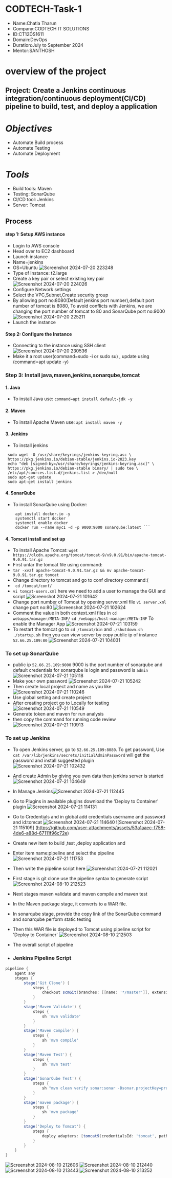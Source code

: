 # CODTECH-Task-1
- Name:Chatla Tharun
- Company:CODTECH IT SOLUTIONS
- ID:CT12DS1611
- Domain:DevOps
- Duration:July to September 2024
- Mentor:SANTHOSH
# overview of the project
## Project: Create a Jenkins continuous integration/continuous deployment(CI/CD) pipeline to build, test, and deploy a application
# *Objectives*
- Automate Build process 
- Automate Testing
- Automate Deployment
# *Tools*
- Build tools: Maven 
- Testing: SonarQube
- CI/CD tool: Jenkins
- Server: Tomcat
## Process
#### step 1: Setup AWS instance
- Login to AWS console
- Head over to EC2 dashboard
- Launch instance
- Name=jenkins
- OS=Ubuntu 
![Screenshot 2024-07-20 223248](https://github.com/user-attachments/assets/a1ca9f75-d4da-4393-8b32-f30467ea804a)
- Type of Instance: t2.large
- Create a key pair or select existing key pair                     
![Screenshot 2024-07-20 224026](https://github.com/user-attachments/assets/c4dbcb77-c992-4f41-9fba-be602eacf86b)
- Configure Network settings
- Select the VPC,Subnet,Create security group
- By allowing port no:8080(Default jenkins port number),default port number of tomcat is 8080, To avoid conflicts with Jenkins, we are changing the port number of tomcat to 80 and SonarQube port no:9000
  ![Screenshot 2024-07-20 225211](https://github.com/user-attachments/assets/0a785598-17e2-4614-9b97-8a265c6c521d)
- Launch the instance
#### Step 2: Configure the Instance
- Connecting to the instance using SSH client
  ![Screenshot 2024-07-20 230536](https://github.com/user-attachments/assets/1acc7c37-4f3d-4867-af0f-c3ef1b77796b)
- Make it a root user(command=sudo -i or sudo su) , update using (command=apt update -y)
### Step 3: Install java,maven,jenkins,sonarqube,tomcat
#### 1. Java
- To install Java use:
  ```command=apt install default-jdk -y```
#### 2. Maven
- To install Apache Maven use:
 ```apt install maven -y```
#### 3. Jenkins
- To install jenkins
 ```
  sudo wget -O /usr/share/keyrings/jenkins-keyring.asc \
  https://pkg.jenkins.io/debian-stable/jenkins.io-2023.key
  echo "deb [signed-by=/usr/share/keyrings/jenkins-keyring.asc]" \
  https://pkg.jenkins.io/debian-stable binary/ | sudo tee \
  /etc/apt/sources.list.d/jenkins.list > /dev/null
  sudo apt-get update
  sudo apt-get install jenkins
 ```
#### 4. SonarQube
- To install SonarQube using Docker:
  ```
   apt install docker.io -y
   systemctl start docker 
   systemctl enable docker
   docker run --name myc1 -d -p 9000:9000 sonarqube:latest ```
#### 4. Tomcat install and set up
- To install Apache Tomcat:
 ```wget https://dlcdn.apache.org/tomcat/tomcat-9/v9.0.91/bin/apache-tomcat-9.0.91.tar.gz```
- First untar the tomcat file using command:
- ``` tar -xvzf apache-tomcat-9.0.91.tar.gz && mv apache-tomcat-9.0.91.tar.gz tomcat ```
- Change directory to tomcat and go to conf directory command:(
- ``` cd /tomcat/conf/```
- `vi tomcat-users.xml` here we need to add a user to manage the GUI and script
 ![Screenshot 2024-07-21 101642](https://github.com/user-attachments/assets/1303395a-c849-4c0f-9495-6448eedb3192)
- Change port number of Tomcat by opening server.xml file `vi server.xml` change port no:80
 ![Screenshot 2024-07-21 102624](https://github.com/user-attachments/assets/a255271e-b573-4c98-9db0-07dca7df1792)
- Comment the value in both context.xml files in `cd webapps/manager/META-INF/` `cd /webapps/host-manager/META-INF` To enable the Manager App ![Screenshot 2024-07-21 103159](https://github.com/user-attachments/assets/aca3a73e-fb71-4b67-b9b3-295c6aef3f01)
- To restart the tomcat go to `cd /tomcat/bin` and  `./shutdown.sh` `./startup.sh` then you can view server by copy public ip of instance `52.66.25.109:80`
  ![Screenshot 2024-07-21 104031](https://github.com/user-attachments/assets/7aaa42ed-f293-44c9-b23c-0f8362643634)
### To set up SonarQube
- public ip `52.66.25.109:9000` 9000 is the port number of sonarqube and default credentials for sonarqube is login and password is `admin`
 ![Screenshot 2024-07-21 105118](https://github.com/user-attachments/assets/97fd4436-d6ec-41cc-bcaf-0ac9eeb5deaf)
- Make your own password
 ![Screenshot 2024-07-21 105242](https://github.com/user-attachments/assets/298b56f9-ec14-423f-8b9c-09b544b1df4f)
- Then create local project and name as you like
![Screenshot 2024-07-21 110246](https://github.com/user-attachments/assets/78531fc2-95ce-494b-8ab2-483622dfa78a)
- Use global setting and create project
- After creating project go to Locally for testing
![Screenshot 2024-07-21 110549](https://github.com/user-attachments/assets/e143b469-ecd3-4b73-9215-49cdd4394de1)
- Generate token and maven for run analysis
- then copy the command for running code review
![Screenshot 2024-07-21 110913](https://github.com/user-attachments/assets/633da65a-5cdf-4808-adb1-b557a1117ead)
### To set up Jenkins 
- To open Jenkins server, go to `52.66.25.109:8080`. To get password, Use `cat /var/lib/jenkins/secrets/initialAdminPassword` will get the password and install suggested plugin
 ![Screenshot 2024-07-21 102432](https://github.com/user-attachments/assets/a8a9ac55-8fa9-4e2b-b09b-1b4cef0d9bc6)
- And create Admin by giving you own data then jenkins server is started
 ![Screenshot 2024-07-21 104649](https://github.com/user-attachments/assets/5fa7a8ab-5585-4d6d-bfa9-77476193c637)
- In Manage Jenkins![Screenshot 2024-07-21 112445](https://github.com/user-attachments/assets/11cd51b0-3f0f-48db-8906-d5bc70a2fddc)
- Go to Plugins in available plugins download the 'Deploy to Container' plugin ![Screenshot 2024-07-21 114131](https://github.com/user-attachments/assets/be1a9f98-7783-4de0-90d3-8203f8a8d2fa)
- Go to Credentials and in global add credentials username and password and id:tomcat ![Screenshot 2024-07-21 114640](https://github.com/user-attachments/assets/0fdb2dca-1bdf-4a5e-b721-543458b572de) ![Screenshot 2024-07-21 115109] 
  (https://github.com/user-attachments/assets/53a1aaec-f758-4de6-a88d-67111f96c72e)
- Create new item to build ,test ,deploy application and
- Enter item name:pipeline and select the pipeline ![Screenshot 2024-07-21 111753](https://github.com/user-attachments/assets/c861f244-6798-4f36-b4b1-f4e19eb2a630)
- Then write the pipeline script here ![Screenshot 2024-07-21 112021](https://github.com/user-attachments/assets/b7a20855-ba40-46c6-8454-f58ce5f32419)
- First stage is git clone use the pipeline syntax to generate script![Screenshot 2024-08-10 212523](https://github.com/user-attachments/assets/ec39ac14-59a3-4d0d-995e-193d275eb92b)
- Next stages maven validate and maven compile and maven test
- In the Maven package stage, it converts to a WAR file.
- In sonarqube stage, provide the copy link of the SonarQube command and sonarqube perform static testing
- Then this WAR file is deployed to Tomcat using pipeline script for 'Deploy to Container' ![Screenshot 2024-08-10 212503](https://github.com/user-attachments/assets/4cfd0c45-a1a2-42da-a313-8ca81e117b32)

- The overall script of pipeline
- ### Jenkins Pipeline Script
```groovy
pipeline {
    agent any 
    stages {
        stage('Git Clone') {
            steps {
                checkout scmGit(branches: [[name: '*/master']], extensions: [], userRemoteConfigs: [[url: 'https://github.com/Venn1991/train-ticket-reservation.git']])
            }
        }
        stage('Maven Validate') {
            steps {
                sh 'mvn validate'
            }
        }
        stage('Maven Compile') {
            steps {
                sh 'mvn compile'
            }
        }
        stage('Maven Test') {
            steps {
                sh 'mvn test'
            }
        }
        stage('SonarQube Test') {
            steps {
                sh "mvn clean verify sonar:sonar -Dsonar.projectKey=project -Dsonar.projectName='project' -Dsonar.host.url=http://52.73.212.149:9000 -Dsonar.token=sqp_2e29282770245a7a6e20e84289889712d51a2b56"
            }
        }
        stage('maven package') {
            steps {
                sh 'mvn package'
            }
        }
        stage('Deploy to Tomcat') {
            steps {
                deploy adapters: [tomcat9(credentialsId: 'tomcat', path: '', url: 'http://52.73.212.149')], contextPath: null, war: '**/*.war'
            }
        }
    }
}
```
![Screenshot 2024-08-10 212606](https://github.com/user-attachments/assets/0e4946dd-1cbf-43c1-b883-adf4d7cc8b22)
![Screenshot 2024-08-10 212440](https://github.com/user-attachments/assets/796b264f-70ef-4aa7-bb53-811ec302b5e9)
![Screenshot 2024-08-10 213443](https://github.com/user-attachments/assets/49feec43-126b-4b26-96b2-a498e916afdc)
![Screenshot 2024-08-10 213252](https://github.com/user-attachments/assets/70c946e6-4619-47cd-8d06-acd78e8a44ac)










